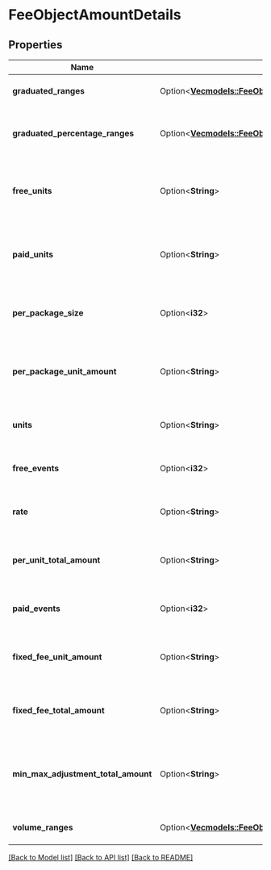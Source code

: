 # FeeObjectAmountDetails

## Properties

Name | Type | Description | Notes
------------ | ------------- | ------------- | -------------
**graduated_ranges** | Option<[**Vec<models::FeeObjectAmountDetailsGraduatedRangesInner>**](FeeObject_amount_details_graduated_ranges_inner.md)> | Graduated ranges, used for a `graduated` charge model. | [optional]
**graduated_percentage_ranges** | Option<[**Vec<models::FeeObjectAmountDetailsGraduatedPercentageRangesInner>**](FeeObject_amount_details_graduated_percentage_ranges_inner.md)> | Graduated percentage ranges, used for a `graduated_percentage` charge model. | [optional]
**free_units** | Option<**String**> | The quantity of units that are provided free of charge for each billing period in a `package` charge model. | [optional]
**paid_units** | Option<**String**> | The quantity of units that are not provided free of charge for each billing period in a `package` charge model. | [optional]
**per_package_size** | Option<**i32**> | The quantity of units included, defined for Package or Percentage charge model. | [optional]
**per_package_unit_amount** | Option<**String**> | Total amount to charge for received paid_units, defined for Package or Percentage charge model. | [optional]
**units** | Option<**String**> | The total units received in Lago for the Percentage charge model. | [optional]
**free_events** | Option<**i32**> | Total number of free events allowed for the Percentage charge model. | [optional]
**rate** | Option<**String**> | Percentage rate applied for the Percentage charge model. | [optional]
**per_unit_total_amount** | Option<**String**> | Total amount of received units to be charged for the Percentage charge model. | [optional]
**paid_events** | Option<**i32**> | Total number of paid events for the Percentage charge model. | [optional]
**fixed_fee_unit_amount** | Option<**String**> | Fixed fee unit price per received paid_event for the Percentage charge model. | [optional]
**fixed_fee_total_amount** | Option<**String**> | Total amount to charge for received paid_events for the Percentage charge model. | [optional]
**min_max_adjustment_total_amount** | Option<**String**> | Total adjustment amount linked to minimum and maximum spending per transaction for the Percentage charge model. | [optional]
**volume_ranges** | Option<[**Vec<models::FeeObjectAmountDetailsVolumeRangesInner>**](FeeObject_amount_details_volume_ranges_inner.md)> | Volume ranges, used for a `volume` charge model. | [optional]

[[Back to Model list]](../README.md#documentation-for-models) [[Back to API list]](../README.md#documentation-for-api-endpoints) [[Back to README]](../README.md)


